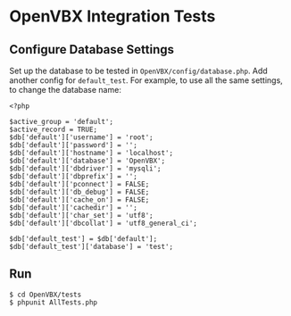 # OpenVBX Integration Tests

## Configure Database Settings

Set up the database to be tested in `OpenVBX/config/database.php`. Add another config for `default_test`. For example, to use all the same settings, to change the database name:
	
	<?php
	
	$active_group = 'default';
	$active_record = TRUE;
	$db['default']['username'] = 'root';
	$db['default']['password'] = '';
	$db['default']['hostname'] = 'localhost';
	$db['default']['database'] = 'OpenVBX';
	$db['default']['dbdriver'] = 'mysqli';
	$db['default']['dbprefix'] = '';
	$db['default']['pconnect'] = FALSE;
	$db['default']['db_debug'] = FALSE;
	$db['default']['cache_on'] = FALSE;
	$db['default']['cachedir'] = '';
	$db['default']['char_set'] = 'utf8';
	$db['default']['dbcollat'] = 'utf8_general_ci';

	$db['default_test'] = $db['default'];
	$db['default_test']['database'] = 'test';

## Run

	$ cd OpenVBX/tests
	$ phpunit AllTests.php